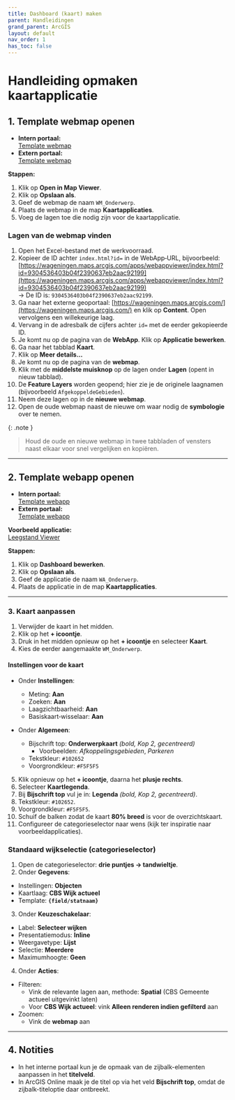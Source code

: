 ```yaml
---
title: Dashboard (kaart) maken
parent: Handleidingen
grand_parent: ArcGIS
layout: default
nav_order: 1
has_toc: false
---
```


# Handleiding opmaken kaartapplicatie

## 1. Template webmap openen

- **Intern portaal:**  
  [Template webmap](https://gis.wageningen.nl/portal/home/item.html?id=c0d1021541044bb5a9ec000ed418904d)  
- **Extern portaal:**  
  [Template webmap](https://wageningen.maps.arcgis.com/home/item.html?id=75f78d75b15c4bf5a9d1c1ef41064b1a)

**Stappen:**  
1. Klik op **Open in Map Viewer**.  
2. Klik op **Opslaan als**.  
3. Geef de webmap de naam `WM_Onderwerp`.  
4. Plaats de webmap in de map **Kaartapplicaties**.  
5. Voeg de lagen toe die nodig zijn voor de kaartapplicatie.

### Lagen van de webmap vinden

1. Open het Excel-bestand met de werkvoorraad.  
2. Kopieer de ID achter `index.html?id=` in de WebApp‑URL, bijvoorbeeld:  
   [https://wageningen.maps.arcgis.com/apps/webappviewer/index.html?id=9304536403b04f2390637eb2aac92199](https://wageningen.maps.arcgis.com/apps/webappviewer/index.html?id=9304536403b04f2390637eb2aac92199)  
   → De ID is: `9304536403b04f2390637eb2aac92199`.  
3. Ga naar het externe geoportaal: [https://wageningen.maps.arcgis.com/](https://wageningen.maps.arcgis.com/) en klik op **Content**. Open vervolgens een willekeurige laag.  
4. Vervang in de adresbalk de cijfers achter `id=` met de eerder gekopieerde ID.  
5. Je komt nu op de pagina van de **WebApp**. Klik op **Applicatie bewerken**.  
6. Ga naar het tabblad **Kaart**.  
7. Klik op **Meer details...**  
8. Je komt nu op de pagina van de **webmap**.  
9. Klik met de **middelste muisknop** op de lagen onder **Lagen** (opent in nieuw tabblad).  
10. De **Feature Layers** worden geopend; hier zie je de originele laagnamen (bijvoorbeeld `AfgekoppeldeGebieden`).  
11. Neem deze lagen op in de **nieuwe webmap**.  
12. Open de oude webmap naast de nieuwe om waar nodig de **symbologie** over te nemen.

{: .note }  
> Houd de oude en nieuwe webmap in twee tabbladen of vensters naast elkaar voor snel vergelijken en kopiëren.

---

## 2. Template webapp openen

- **Intern portaal:**  
  [Template webapp](https://gis.wageningen.nl/portal/home/item.html?id=0b77fdc492bf4537ad1c9863aab10c47)  
- **Extern portaal:**  
  [Template webapp](https://wageningen.maps.arcgis.com/home/item.html?id=d77c1c44d7c14b15b9e6e74f61f314c5)

**Voorbeeld applicatie:**  
[Leegstand Viewer](https://gis.wageningen.nl/portal/home/item.html?id=86e9945bb8434db5ad2785435562561b)

**Stappen:**  
1. Klik op **Dashboard bewerken**.  
2. Klik op **Opslaan als**.  
3. Geef de applicatie de naam `WA_Onderwerp`.  
4. Plaats de applicatie in de map **Kaartapplicaties**.

---

### 3. Kaart aanpassen

1. Verwijder de kaart in het midden.  
2. Klik op het **+ icoontje**.  
3. Druk in het midden opnieuw op het **+ icoontje** en selecteer **Kaart**.  
4. Kies de eerder aangemaakte `WM_Onderwerp`.  

#### Instellingen voor de kaart

- Onder **Instellingen**:  
  - Meting: **Aan**  
  - Zoeken: **Aan**  
  - Laagzichtbaarheid: **Aan**  
  - Basiskaart‑wisselaar: **Aan**  

- Onder **Algemeen**:  
  - Bijschrift top: **Onderwerpkaart** *(bold, Kop 2, gecentreerd)*  
    - Voorbeelden: *Afkoppelingsgebieden*, *Parkeren*  
  - Tekstkleur: `#102652`  
  - Voorgrondkleur: `#F5F5F5`  

5. Klik opnieuw op het **+ icoontje**, daarna het **plusje rechts**.  
6. Selecteer **Kaartlegenda**.  
7. Bij **Bijschrift top** vul je in: **Legenda** *(bold, Kop 2, gecentreerd)*.  
8. Tekstkleur: `#102652`.  
9. Voorgrondkleur: `#F5F5F5`.  
10. Schuif de balken zodat de kaart **80% breed** is voor de overzichtskaart.  
11. Configureer de categorieselector naar wens (kijk ter inspiratie naar voorbeeldapplicaties).  


### Standaard wijkselectie (categorieselector)

1. Open de categorieselector: **drie puntjes → tandwieltje**.  
2. Onder **Gegevens**:  
  - Instellingen: **Objecten**  
  - Kaartlaag: **CBS Wijk actueel**  
  - Template: **`{field/statnaam}`**  
3. Onder **Keuzeschakelaar**:  
  - Label: **Selecteer wijken**  
  - Presentatiemodus: **Inline**  
  - Weergavetype: **Lijst**  
  - Selectie: **Meerdere**  
  - Maximumhoogte: **Geen**  
4. Onder **Acties**:  
  - Filteren:  
    - Vink de relevante lagen aan, methode: **Spatial** (CBS Gemeente actueel uitgevinkt laten) 
    - Voor **CBS Wijk actueel**: vink **Alleen renderen indien gefilterd** aan  
  - Zoomen:  
    - Vink de **webmap** aan

---

## 4. Notities

- In het interne portaal kun je de opmaak van de zijbalk-elementen aanpassen in het **titelveld**.  
- In ArcGIS Online maak je de titel op via het veld **Bijschrift top**, omdat de zijbalk-titeloptie daar ontbreekt.
